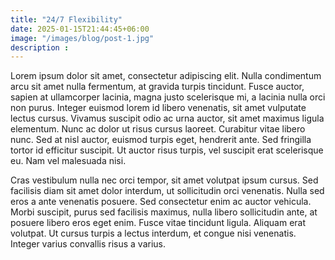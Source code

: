 ```yaml
---
title: "24/7 Flexibility"
date: 2025-01-15T21:44:45+06:00
image: "/images/blog/post-1.jpg"
description : 
---
```


Lorem ipsum dolor sit amet, consectetur adipiscing elit. Nulla condimentum arcu sit amet nulla fermentum, at gravida turpis tincidunt. Fusce auctor, sapien at ullamcorper lacinia, magna justo scelerisque mi, a lacinia nulla orci non purus. Integer euismod lorem id libero venenatis, sit amet vulputate lectus cursus. Vivamus suscipit odio ac urna auctor, sit amet maximus ligula elementum. Nunc ac dolor ut risus cursus laoreet. Curabitur vitae libero nunc. Sed at nisl auctor, euismod turpis eget, hendrerit ante. Sed fringilla tortor id efficitur suscipit. Ut auctor risus turpis, vel suscipit erat scelerisque eu. Nam vel malesuada nisi.

Cras vestibulum nulla nec orci tempor, sit amet volutpat ipsum cursus. Sed facilisis diam sit amet dolor interdum, ut sollicitudin orci venenatis. Nulla sed eros a ante venenatis posuere. Sed consectetur enim ac auctor vehicula. Morbi suscipit, purus sed facilisis maximus, nulla libero sollicitudin ante, at posuere libero eros eget enim. Fusce vitae tincidunt ligula. Aliquam erat volutpat. Ut cursus turpis a lectus interdum, et congue nisi venenatis. Integer varius convallis risus a varius.


